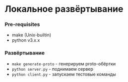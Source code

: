 # Локальное развёртывание

### Pre-requisites

- make (Unix-builtin)
- python v3.x.x

### Развёртывание

- `make generate-proto` - генерируем proto-обёртки
- `python server.py` - поднимаем сервер
- `python client.py` - запускаем тестовые команды